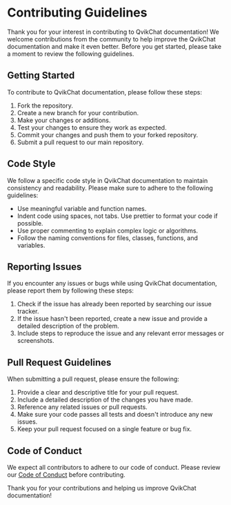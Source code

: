 # Contributing Guidelines

Thank you for your interest in contributing to QvikChat documentation! We welcome contributions from the community to help improve the QvikChat documentation and make it even better. Before you get started, please take a moment to review the following guidelines.

## Getting Started

To contribute to QvikChat documentation, please follow these steps:

1. Fork the repository.
2. Create a new branch for your contribution.
3. Make your changes or additions.
4. Test your changes to ensure they work as expected.
5. Commit your changes and push them to your forked repository.
6. Submit a pull request to our main repository.

## Code Style

We follow a specific code style in QvikChat documentation to maintain consistency and readability. Please make sure to adhere to the following guidelines:

- Use meaningful variable and function names.
- Indent code using spaces, not tabs. Use prettier to format your code if possible.
- Use proper commenting to explain complex logic or algorithms.
- Follow the naming conventions for files, classes, functions, and variables.

## Reporting Issues

If you encounter any issues or bugs while using QvikChat documentation, please report them by following these steps:

1. Check if the issue has already been reported by searching our issue tracker.
2. If the issue hasn't been reported, create a new issue and provide a detailed description of the problem.
3. Include steps to reproduce the issue and any relevant error messages or screenshots.

## Pull Request Guidelines

When submitting a pull request, please ensure the following:

1. Provide a clear and descriptive title for your pull request.
2. Include a detailed description of the changes you have made.
3. Reference any related issues or pull requests.
4. Make sure your code passes all tests and doesn't introduce any new issues.
5. Keep your pull request focused on a single feature or bug fix.

## Code of Conduct

We expect all contributors to adhere to our code of conduct. Please review our [Code of Conduct](CODE_OF_CONDUCT.md) before contributing.

Thank you for your contributions and helping us improve QvikChat documentation!
